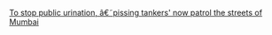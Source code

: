 ---
layout: post
wordpress_id: 1716
wordpress_url: http://noesbueno.com/archives/1716
date: '2014-06-02 22:38:46 -0500'
date_gmt: '2014-06-03 03:38:46 -0500'
body: |
  <p><a href="http://www.lostateminor.com/2014/06/02/look-pissing/">To stop public urination, â€˜pissing tankers' now patrol the streets of Mumbai</a></p>
---